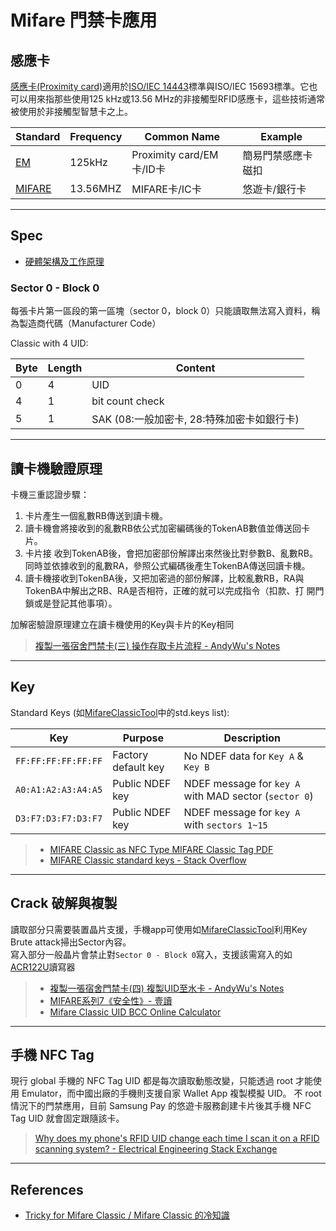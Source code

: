 # Mifare 門禁卡應用

## 感應卡

[感應卡(Proximity card)](https://zh.wikipedia.org/zh-tw/%E6%84%9F%E5%BA%94%E5%8D%A1)適用於[ISO/IEC 14443](https://zh.wikipedia.org/zh-tw/ISO/IEC\_14443)標準與ISO/IEC 15693標準。它也可以用來指那些使用125 kHz或13.56 MHz的非接觸型RFID感應卡，這些技術通常被使用於非接觸型智慧卡之上。

| Standard                                                | Frequency | Common Name            | Example   |
| ------------------------------------------------------- | --------- | ---------------------- | --------- |
| [EM](https://en.wikipedia.org/wiki/EM\_Microelectronic) | 125kHz    | Proximity card/EM卡/ID卡 | 簡易門禁感應卡磁扣 |
| [MIFARE](https://zh.wikipedia.org/wiki/MIFARE)          | 13.56MHZ  | MIFARE卡/IC卡            | 悠遊卡/銀行卡   |

***

## Spec

* [硬體架構及工作原理](https://zh.wikipedia.org/wiki/MIFARE#%E7%A1%AC%E9%AB%94%E6%9E%B6%E6%A7%8B%E5%8F%8A%E5%B7%A5%E4%BD%9C%E5%8E%9F%E7%90%86)

### Sector 0 - Block 0

每張卡片第一區段的第一區塊（sector 0，block 0）只能讀取無法寫入資料，稱為製造商代碼（Manufacturer Code）

Classic with 4 UID:

| Byte | Length | Content                      |
| ---- | ------ | ---------------------------- |
| 0    | 4      | UID                          |
| 4    | 1      | bit count check              |
| 5    | 1      | SAK (08:一般加密卡, 28:特殊加密卡如銀行卡) |

***

## 讀卡機驗證原理

卡機三重認證步驟：

1. 卡片產生一個亂數RB傳送到讀卡機。
2. 讀卡機會將接收到的亂數RB依公式加密編碼後的TokenAB數值並傳送回卡片。
3. 卡片接 收到TokenAB後，會把加密部份解譯出來然後比對參數B、亂數RB。同時並依據收到的亂數RA，參照公式編碼後產生TokenBA傳送回讀卡機。
4. 讀卡機接收到TokenBA後，又把加密過的部份解譯，比較亂數RB，RA與TokenBA中解出之RB、RA是否相符，正確的就可以完成指令（扣款、打 開門鎖或是登記其他事項）。

加解密驗證原理建立在讀卡機使用的Key與卡片的Key相同

> [複製一張宿舍門禁卡(三) 操作存取卡片流程 - AndyWu's Notes](https://notes.andywu.tw/2018/%E8%A4%87%E8%A3%BD%E4%B8%80%E5%BC%B5%E5%AE%BF%E8%88%8D%E9%96%80%E7%A6%81%E5%8D%A1%E4%B8%89-%E6%93%8D%E4%BD%9C%E5%AD%98%E5%8F%96%E5%8D%A1%E7%89%87%E6%B5%81%E7%A8%8B/)

***

## Key

Standard Keys (如[MifareClassicTool](https://github.com/ikarus23/MifareClassicTool)中的std.keys list):

| Key                 | Purpose             | Description                                           |
| ------------------- | ------------------- | ----------------------------------------------------- |
| `FF:FF:FF:FF:FF:FF` | Factory default key | No NDEF data for `Key A` & `Key B`                    |
| `A0:A1:A2:A3:A4:A5` | Public NDEF key     | NDEF message for `key A` with MAD sector (`sector 0`) |
| `D3:F7:D3:F7:D3:F7` | Public NDEF key     | NDEF message for `key A` with `sectors 1~15`          |

> * [MIFARE Classic as NFC Type MIFARE Classic Tag PDF](https://www.nxp.com/docs/en/application-note/AN1305.pdf)
> * [MIFARE Classic standard keys - Stack Overflow](https://stackoverflow.com/questions/56225136/mifare-classic-standard-keys)

***

## Crack 破解與複製

讀取部分只需要裝置晶片支援，手機app可使用如[MifareClassicTool](https://github.com/ikarus23/MifareClassicTool)利用Key Brute attack掃出Sector內容。\
寫入部分一般晶片會禁止對`Sector 0 - Block 0`寫入，支援該需寫入的如[ACR122U](https://wiki.archlinux.org/title/Touchatag\_RFID\_Reader)讀寫器

> - [複製一張宿舍門禁卡(四) 複製UID至水卡 - AndyWu's Notes](https://notes.andywu.tw/2018/%E8%A4%87%E8%A3%BD%E4%B8%80%E5%BC%B5%E5%AE%BF%E8%88%8D%E9%96%80%E7%A6%81%E5%8D%A1%E5%9B%9B-%E8%A4%87%E8%A3%BDuid%E8%87%B3%E6%B0%B4%E5%8D%A1/)
> - [MIFARE系列7《安全性》- 壹讀](https://read01.com/J06JPK.html#.Y5VYxXZBybg)
> - [Mifare Classic UID BCC Online Calculator](https://nric.biz/mifare-bcc-calculator.html)

---

## 手機 NFC Tag

現行 global 手機的 NFC Tag UID 都是每次讀取動態改變，只能透過 root 才能使用 Emulator，而中國出廠的手機則支援自家 Wallet App 複製模擬 UID。
不 root 情況下的門禁應用，目前 Samsung Pay 的悠遊卡服務創建卡片後其手機 NFC Tag UID 就會固定跟隨該卡。

> [Why does my phone's RFID UID change each time I scan it on a RFID scanning system? - Electrical Engineering Stack Exchange](https://electronics.stackexchange.com/questions/622227/why-does-my-phones-rfid-uid-change-each-time-i-scan-it-on-a-rfid-scanning-syste)

---

## References

- [Tricky for Mifare Classic / Mifare Classic 的冷知識](https://kb.hiy.tw/os/mifare_uid/)
